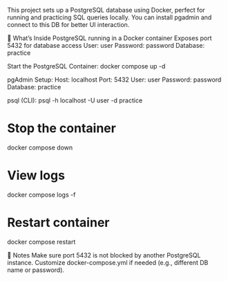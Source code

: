 This project sets up a PostgreSQL database using Docker, perfect for running and practicing SQL queries locally.
You can install pgadmin and connect to this DB for better UI interaction.

🐳 What’s Inside
PostgreSQL running in a Docker container
Exposes port 5432 for database access
    User: user
    Password: password
    Database: practice

Start the PostgreSQL Container: docker compose up -d

pgAdmin Setup:
    Host: localhost
    Port: 5432
    User: user
    Password: password
    Database: practice

psql (CLI): psql -h localhost -U user -d practice

# Stop the container
docker compose down
# View logs
docker compose logs -f
# Restart container
docker compose restart


📌 Notes
Make sure port 5432 is not blocked by another PostgreSQL instance.
Customize docker-compose.yml if needed (e.g., different DB name or password).
